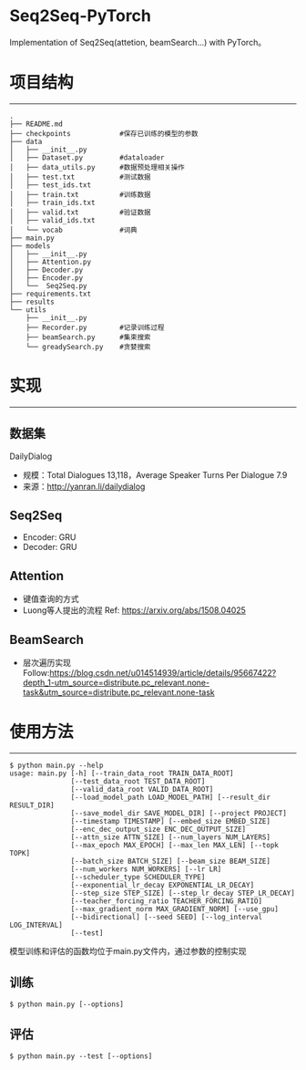 # Seq2Seq-PyTorch
 Implementation of Seq2Seq(attetion, beamSearch...) with PyTorch。

# 项目结构
---

```
.  
├── README.md  
├── checkpoints            #保存已训练的模型的参数  
├── data  
│   ├── __init__.py  
│   ├── Dataset.py         #dataloader  
│   ├── data_utils.py      #数据预处理相关操作  
│   ├── test.txt           #测试数据  
│   ├── test_ids.txt      
│   ├── train.txt          #训练数据  
│   ├── train_ids.txt   
│   ├── valid.txt          #验证数据  
│   ├── valid_ids.txt  
│   └── vocab              #词典  
├── main.py         
├── models  
│   ├── __init__.py  
│   ├── Attention.py  
│   ├── Decoder.py  
│   ├── Encoder.py  
│   └──  Seq2Seq.py  
├── requirements.txt  
├── results  
└── utils  
    ├── __init__.py  
    ├── Recorder.py        #记录训练过程  
    ├── beamSearch.py      #集束搜索  
    └── greadySearch.py    #贪婪搜索  
```

# 实现
---
## 数据集
DailyDialog
* 规模：Total Dialogues	13,118，Average Speaker Turns Per Dialogue	7.9
* 来源：http://yanran.li/dailydialog

## Seq2Seq
* Encoder: GRU
* Decoder: GRU

## Attention
* 键值查询的方式
* Luong等人提出的流程 Ref: https://arxiv.org/abs/1508.04025

## BeamSearch
* 层次遍历实现 Follow:https://blog.csdn.net/u014514939/article/details/95667422?depth_1-utm_source=distribute.pc_relevant.none-task&utm_source=distribute.pc_relevant.none-task

# 使用方法
---
```
$ python main.py --help
usage: main.py [-h] [--train_data_root TRAIN_DATA_ROOT]
               [--test_data_root TEST_DATA_ROOT]
               [--valid_data_root VALID_DATA_ROOT]
               [--load_model_path LOAD_MODEL_PATH] [--result_dir RESULT_DIR]
               [--save_model_dir SAVE_MODEL_DIR] [--project PROJECT]
               [--timestamp TIMESTAMP] [--embed_size EMBED_SIZE]
               [--enc_dec_output_size ENC_DEC_OUTPUT_SIZE]
               [--attn_size ATTN_SIZE] [--num_layers NUM_LAYERS]
               [--max_epoch MAX_EPOCH] [--max_len MAX_LEN] [--topk TOPK]
               [--batch_size BATCH_SIZE] [--beam_size BEAM_SIZE]
               [--num_workers NUM_WORKERS] [--lr LR]
               [--scheduler_type SCHEDULER_TYPE]
               [--exponential_lr_decay EXPONENTIAL_LR_DECAY]
               [--step_size STEP_SIZE] [--step_lr_decay STEP_LR_DECAY]
               [--teacher_forcing_ratio TEACHER_FORCING_RATIO]
               [--max_gradient_norm MAX_GRADIENT_NORM] [--use_gpu]
               [--bidirectional] [--seed SEED] [--log_interval LOG_INTERVAL]
               [--test]

```
模型训练和评估的函数均位于main.py文件内，通过参数的控制实现
## 训练

```
$ python main.py [--options]
```
## 评估
```
$ python main.py --test [--options]
```


